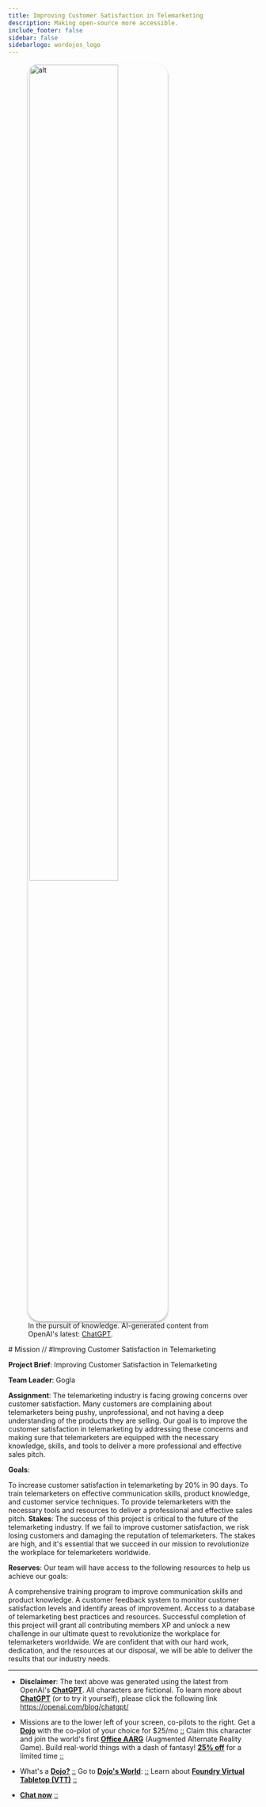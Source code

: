 ```yaml
---
title: Improving Customer Satisfaction in Telemarketing
description: Making open-source more accessible.
include_footer: false
sidebar: false
sidebarlogo: wordojos_logo
---
```

<figure>
    <img src='/uploads/mechs/Barista.png' style="width: 65%;height: 65%;padding: 3px; box-shadow: 0 3px 5px rgba(0,0,0,.3);border-radius: 25px;overflow: hidden;border: none;" align="middle"; alt='alt'; alt='student in hoody with laptop';/>
    <figcaption>In the pursuit of knowledge.  AI-generated content from OpenAI's latest: <a href="https://openai.com/blog/chatgpt/" >ChatGPT</a>.</figcaption>
</figure>
# Mission // #Improving Customer Satisfaction in Telemarketing

**Project Brief**: Improving Customer Satisfaction in Telemarketing

**Team Leader**: Gogla

**Assignment**: The telemarketing industry is facing growing concerns over customer satisfaction. Many customers are complaining about telemarketers being pushy, unprofessional, and not having a deep understanding of the products they are selling. Our goal is to improve the customer satisfaction in telemarketing by addressing these concerns and making sure that telemarketers are equipped with the necessary knowledge, skills, and tools to deliver a more professional and effective sales pitch.

**Goals**:

To increase customer satisfaction in telemarketing by 20% in 90 days.
To train telemarketers on effective communication skills, product knowledge, and customer service techniques.
To provide telemarketers with the necessary tools and resources to deliver a professional and effective sales pitch.
**Stakes**: The success of this project is critical to the future of the telemarketing industry. If we fail to improve customer satisfaction, we risk losing customers and damaging the reputation of telemarketers. The stakes are high, and it's essential that we succeed in our mission to revolutionize the workplace for telemarketers worldwide.

**Reserves**: Our team will have access to the following resources to help us achieve our goals:

A comprehensive training program to improve communication skills and product knowledge.
A customer feedback system to monitor customer satisfaction levels and identify areas of improvement.
Access to a database of telemarketing best practices and resources.
Successful completion of this project will grant all contributing members XP and unlock a new challenge in our ultimate quest to revolutionize the workplace for telemarketers worldwide. We are confident that with our hard work, dedication, and the resources at our disposal, we will be able to deliver the results that our industry needs.

---

* **Disclaimer**: The text above was generated using the latest from OpenAI's [**ChatGPT**](https://openai.com/blog/chatgpt/).  All characters are fictional.  To learn more about [**ChatGPT**](https://openai.com/blog/chatgpt/) (or to try it yourself), please click the following link https://openai.com/blog/chatgpt/

* Missions are to the lower left of your screen, co-pilots to the right. Get a [**Dojo**](https://workmates.live/marketplace) with the co-pilot of your choice for $25/mo [::](https://workmates.live/marketplace)  Claim this character and join the world's first [**Office AARG**](https://dojos.world) (Augmented Alternate Reality Game). Build real-world things with a dash of fantasy! [**25% off**](https://blog.workdojos.com/getadojo) for a limited time [::](https://blog.workdojos.com/getadojo) 

* What's a [**Dojo?**](https://workdojos.com) [::](https://workdojos.com)  Go to [**Dojo's World**](https://dojos.world): [::](https://dojos.world)  Learn about [**Foundry Virtual Tabletop (VTT)**](https://foundryvtt.com) [::](https://foundryvtt.com/)

* [**Chat now**](https://chat.workmates.live/channel/support) [::](https://chat.workmates.live/channel/support)